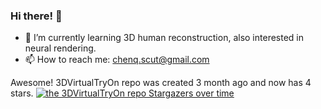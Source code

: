 ### Hi there! 👋

- 🌱 I’m currently learning 3D human reconstruction, also interested in neural rendering.
- 📫 How to reach me: chenq.scut@gmail.com

Awesome! 3DVirtualTryOn repo was created 3 month ago and now has 4 stars.
[![the 3DVirtualTryOn repo Stargazers over time](https://starchart.cc/Qingcsai/3DVirtualTryOn.svg)](https://starchart.cc/Qingcsai/3DVirtualTryOn)

[^_^]: <Here are some ideas to get you started>

<!--

- 🔭 I’m currently working on ...
- 🌱 I’m currently learning ...
- 👯 I’m looking to collaborate on ...
- 🤔 I’m looking for help with ...
- 💬 Ask me about ...
- 📫 How to reach me: ...
- 😄 Pronouns: ...
- ⚡ Fun fact: ...  
-->
